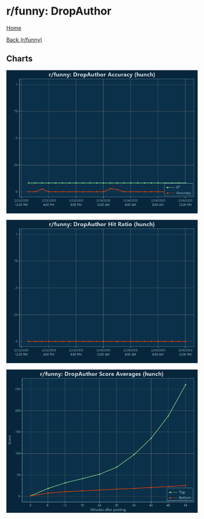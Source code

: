 # r/funny: DropAuthor

[Home](../../index.md)

[Back (r/funny)](../hunch_funny.md)

## Charts

![r/funny R² (hunch)](../../images/models/hunch_funny_DropAuthor_Accuracy.png "r/funny R² (hunch)")

![r/funny Hit Ratio (hunch)](../../images/models/hunch_funny_DropAuthor_HitRatio.png "r/funny Hit Ratio (hunch)")

![r/funny Score Averages (hunch)](../../images/models/hunch_funny_DropAuthor_Scores.png "r/funny Score Averages (hunch)")

